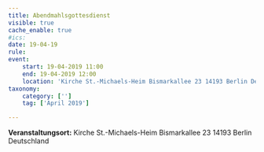 ```yaml
---
title: Abendmahlsgottesdienst
visible: true
cache_enable: true
#ics: 
date: 19-04-19
rule: 
event:
	start: 19-04-2019 11:00
	end: 19-04-2019 12:00
	location: 'Kirche St.-Michaels-Heim Bismarkallee 23 14193 Berlin Deutschland'
taxonomy:
	category: ['']
	tag: ['April 2019']

---
```




**Veranstaltungsort:** Kirche St.-Michaels-Heim
Bismarkallee 23
14193 Berlin
Deutschland

